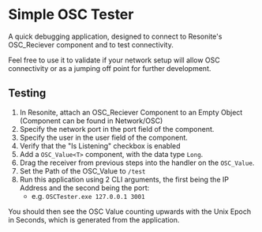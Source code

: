 # Simple OSC Tester
A quick debugging application, designed to connect to Resonite's OSC_Reciever component and to test connectivity.

Feel free to use it to validate if your network setup will allow OSC connectivity or as a jumping off point for further development.

## Testing
1. In Resonite, attach an OSC_Reciever Component to an Empty Object (Component can be found in Network/OSC)
1. Specify the network port in the port field of the component.
1. Specify the user in the user field of the component.
1. Verify that the "Is Listening" checkbox is enabled
1. Add a `OSC_Value<T>` component, with the data type `Long`.
1. Drag the receiver from previous steps into the handler on the `OSC_Value`.
1. Set the Path of the OSC_Value to `/test`
1. Run this application using 2 CLI arguments, the first being the IP Address and the second being the port:
    - e.g. `OSCTester.exe 127.0.0.1 3001`

You should then see the OSC Value counting upwards with the Unix Epoch in Seconds, which is generated from the application.